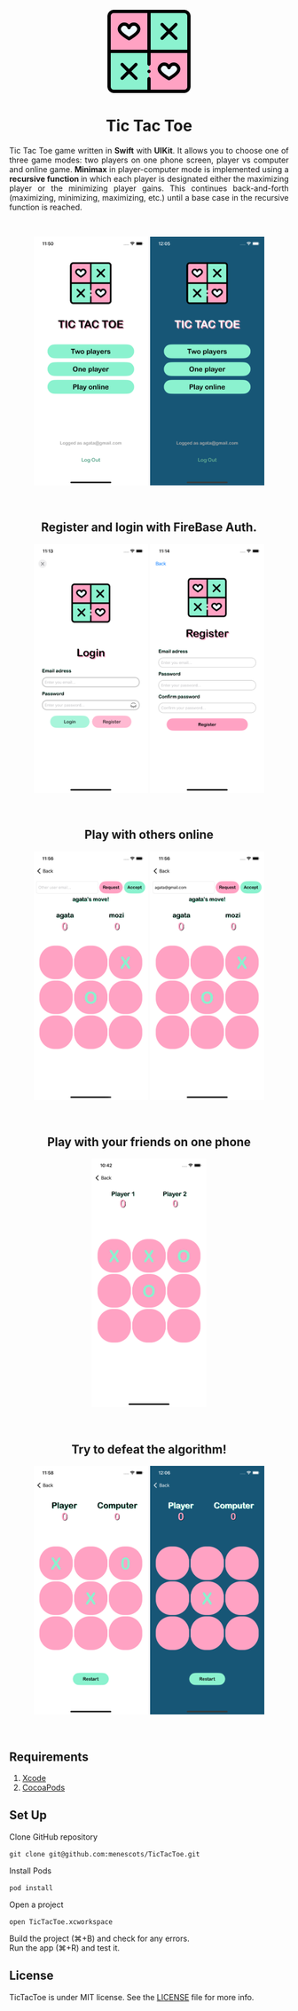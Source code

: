 <p align="center">
  <img width="150" height="150" src="./docs/appstore.png"> <br>
  <h1 align='center' margin-top=0px paddint-top=0px > Tic Tac Toe </h1>
</p>

<p align="justify">
Tic Tac Toe game written in <b>Swift</b> with <b>UIKit</b>. It allows you to choose one of three game modes: two players on one phone screen, player vs computer and online game. <b>Minimax</b> in player-computer mode is implemented using a <b> recursive function </b> in which each player is designated either the maximizing player or the minimizing player gains.
This continues back-and-forth (maximizing, minimizing, maximizing, etc.) until a base case in the recursive function is reached.
</p>
<br>
<p align="center">
<img src="./docs/loggedUser.png" width="206" height="448" />
<img src="./docs/loggedUserDark.png" width="206" height="448" /> 
</p>
<br>
<p align="center">
<h2 align="center"> Register and login with FireBase Auth. </h2>
</p>
<p align="center">
<img src="./docs/loginScreen.png" width="206" height="448" />
<img src="./docs/RegisterScreen.png" width="206" height="448" /> 
</p>
<br>
<p align="center">
<h2 align="center"> Play with others online </h2>
</p>
<p align="center">
<img src="./docs/agataScreen.png" width="206" height="448" />
<img src="./docs/moziScreen.png" width="206" height="448" /> 
</p>
<br>
<p align="center">
<h2 align="center"> Play with your friends on one phone</h2>
</p>
<p align="center">
<img src="./docs/TwoPlayers.png" width="206" height="448" />
</p>
<br>
<p align="center">
<h2 align="center"> Try to defeat the algorithm! </h2>
</p>
<p align="center">
<img src="./docs/minimax.png" width="206" height="448" />
<img src="./docs/minimaxDark.png" width="206" height="448" /> 
</p>
<br>

## Requirements
1. [Xcode](https://developer.apple.com/xcode/)
2. [CocoaPods](http://cocoapods.org/)

## Set Up
Clone GitHub repository
```
git clone git@github.com:menescots/TicTacToe.git
```
Install Pods 
```
pod install
```
Open a project 
```
open TicTacToe.xcworkspace
```
Build the project (⌘+B) and check for any errors. <br>
Run the app (⌘+R) and test it.

## License

TicTacToe is under MIT license. See the [LICENSE](LICENSE) file for more info.
